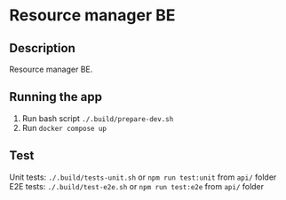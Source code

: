 # Resource manager BE


## Description

Resource manager BE.

## Running the app

1. Run bash script `./.build/prepare-dev.sh`
2. Run `docker compose up`

## Test

Unit tests: `./.build/tests-unit.sh` or `npm run test:unit` from `api/` folder
E2E tests: `./.build/test-e2e.sh` or `npm run test:e2e` from `api/` folder
